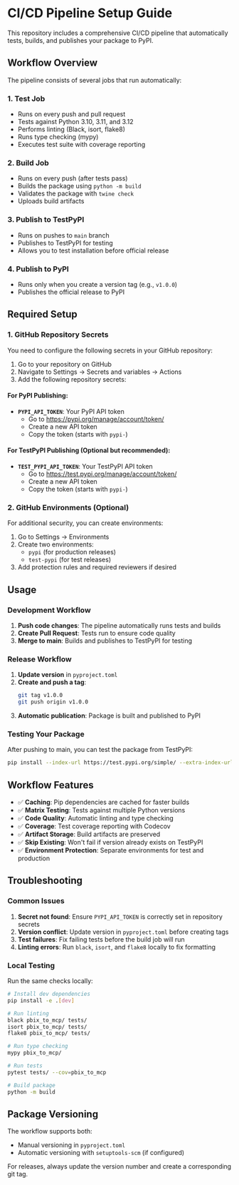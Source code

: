 # CI/CD Pipeline Setup Guide

This repository includes a comprehensive CI/CD pipeline that automatically tests, builds, and publishes your package to PyPI.

## Workflow Overview

The pipeline consists of several jobs that run automatically:

### 1. **Test Job** 
- Runs on every push and pull request
- Tests against Python 3.10, 3.11, and 3.12
- Performs linting (Black, isort, flake8)
- Runs type checking (mypy)
- Executes test suite with coverage reporting

### 2. **Build Job**
- Runs on every push (after tests pass)
- Builds the package using `python -m build`
- Validates the package with `twine check`
- Uploads build artifacts

### 3. **Publish to TestPyPI**
- Runs on pushes to `main` branch
- Publishes to TestPyPI for testing
- Allows you to test installation before official release

### 4. **Publish to PyPI**
- Runs only when you create a version tag (e.g., `v1.0.0`)
- Publishes the official release to PyPI

## Required Setup

### 1. GitHub Repository Secrets

You need to configure the following secrets in your GitHub repository:

1. Go to your repository on GitHub
2. Navigate to Settings → Secrets and variables → Actions
3. Add the following repository secrets:

#### For PyPI Publishing:
- **`PYPI_API_TOKEN`**: Your PyPI API token
  - Go to https://pypi.org/manage/account/token/
  - Create a new API token
  - Copy the token (starts with `pypi-`)

#### For TestPyPI Publishing (Optional but recommended):
- **`TEST_PYPI_API_TOKEN`**: Your TestPyPI API token
  - Go to https://test.pypi.org/manage/account/token/
  - Create a new API token
  - Copy the token (starts with `pypi-`)

### 2. GitHub Environments (Optional)

For additional security, you can create environments:

1. Go to Settings → Environments
2. Create two environments:
   - `pypi` (for production releases)
   - `test-pypi` (for test releases)
3. Add protection rules and required reviewers if desired

## Usage

### Development Workflow

1. **Push code changes**: The pipeline automatically runs tests and builds
2. **Create Pull Request**: Tests run to ensure code quality
3. **Merge to main**: Builds and publishes to TestPyPI for testing

### Release Workflow

1. **Update version** in `pyproject.toml`
2. **Create and push a tag**:
   ```bash
   git tag v1.0.0
   git push origin v1.0.0
   ```
3. **Automatic publication**: Package is built and published to PyPI

### Testing Your Package

After pushing to main, you can test the package from TestPyPI:

```bash
pip install --index-url https://test.pypi.org/simple/ --extra-index-url https://pypi.org/simple/ pbix-to-mcp
```

## Workflow Features

- ✅ **Caching**: Pip dependencies are cached for faster builds
- ✅ **Matrix Testing**: Tests against multiple Python versions
- ✅ **Code Quality**: Automatic linting and type checking
- ✅ **Coverage**: Test coverage reporting with Codecov
- ✅ **Artifact Storage**: Build artifacts are preserved
- ✅ **Skip Existing**: Won't fail if version already exists on TestPyPI
- ✅ **Environment Protection**: Separate environments for test and production

## Troubleshooting

### Common Issues

1. **Secret not found**: Ensure `PYPI_API_TOKEN` is correctly set in repository secrets
2. **Version conflict**: Update version in `pyproject.toml` before creating tags
3. **Test failures**: Fix failing tests before the build job will run
4. **Linting errors**: Run `black`, `isort`, and `flake8` locally to fix formatting

### Local Testing

Run the same checks locally:

```bash
# Install dev dependencies
pip install -e .[dev]

# Run linting
black pbix_to_mcp/ tests/
isort pbix_to_mcp/ tests/
flake8 pbix_to_mcp/ tests/

# Run type checking
mypy pbix_to_mcp/

# Run tests
pytest tests/ --cov=pbix_to_mcp

# Build package
python -m build
```

## Package Versioning

The workflow supports both:
- Manual versioning in `pyproject.toml`
- Automatic versioning with `setuptools-scm` (if configured)

For releases, always update the version number and create a corresponding git tag.
